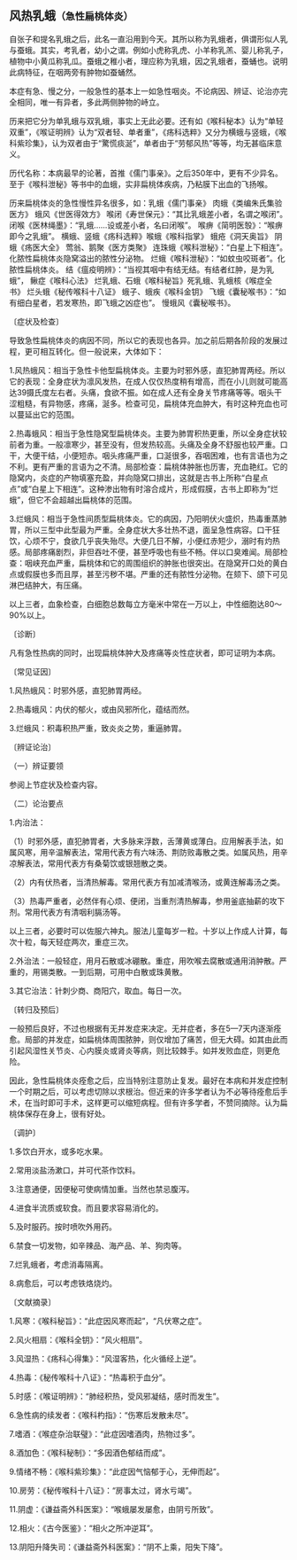## 风热乳蛾<small>（急性扁桃体炎）</small>

自张子和提名乳蛾之后，此名一直沿用到今天。其所以称为乳蛾者，俱谓形似人乳与蚕蛾。其实，考乳者，幼小之谓。例如小虎称乳虎、小羊称乳羔、婴儿称乳子，植物中小黄瓜称乳瓜。蚕蛾之稚小者，理应称为乳蛾，因之乳蛾者，蚕蛹也。说明此病特征，在咽两旁有肿物如蚕蛹然。

本症有急、慢之分，一般急性的基本上一如急性咽炎。不论病因、辨证、论治亦完全相同，唯一有异者，多此两侧肿物的峙立。

历来把它分为单乳蛾与双乳蛾，事实上无此必要。还有如《喉科秘本》认为“单轻双重”，《喉证明辨》认为“双者轻、单者重”，《疡科选粹》又分为横蛾与竖蛾，《喉科紫珍集》，认为双者由于“驚慌痰涎”，单者由于“劳郁风热”等等，均无甚临床意义。

历代名称：本病最早的论著，首推《儒门事亲》。之后350年中，更有不少异名。至于《喉科泄秘》等书中的血蛾，实非扁桃体疾病，乃粘膜下出血的飞扬喉。

历来扁桃体炎的急性慢性异名很多，如：乳蛾《儒门事亲》 肉蛾《类编朱氏集验医方》 蛾风《世医得效方》 喉闭《寿世保元》：“其比乳蛾差小者，名谓之喉闭”。 闭喉《医林绳墨》：“乳蛾……设或差小者，名曰闭喉”。 喉痹《简明医彀》：“喉痹即今之乳蛾”。 横蛾、竖蛾《疡科选粹》喉蛾《喉科指掌》 蛾疮《洞天奥旨》 阴蛾《疡医大全》 莺翁、鹅聚《医方类聚》 连珠蛾《喉科泄秘》：“白星上下相连”。化脓性扁桃体炎隐窝溢出的脓性分泌物。 烂蛾《喉科泄秘》：“如蚊虫咬斑者”。化脓性扁桃体炎。 结《瘟疫明辨》：“当视其咽中有结无结。有结者红肿，是为乳蛾”， 鳅症《喉科心法》 烂乳蛾、石蛾《喉科秘旨》死乳蛾、乳蛾核《喉症全书》 烂头蛾《秘传喉科十八证》 蛾子、蛾疾《喉科金钥》 飞蛾《囊秘喉书》：“如有细白星者，若发寒热，即飞蛾之凶症也”。 慢蛾风《囊秘喉书》。

〔症状及检查〕

导致急性扁桃体炎的病因不同，所以它的表现也各异。加之前后期各阶段的发展过程，更可相互转化。但一般说来，大体如下：

1.风热蛾风：相当于急性卡他型扁桃体炎。主要为时邪外感，直犯肺胃两经。所以它的表现：全身症状为凛风发热，在成人仅仅热度稍有增高，而在小儿则就可能高达39摄氏度左右者。头痛，食欲不振。如在成人还有全身关节疼痛等等。咽头干涩粗糙，有异物感，疼痛，涎多。检查可见，扁桃体充血肿大，有时这种充血也可以蔓延出它的范围。

2.热毒蛾风：相当于急性隐窝型扁桃体炎。主要为肺胃积热更重，所以全身症状较前者为重。一般凛寒少，甚至没有，但发热较高。头痛及全身不舒服也较严重。口干，大便干结，小便短赤。咽头疼痛严重，口涎很多，吞咽困难，也有言语也为之不利。更有严重的言语为之不清。局部检查：扁桃体肿胀也历害，充血艳红。它的隐窝内，炎症的产物填塞充盈，并向隐窝口排出，这就是古书上所称“白星点点”或“白星上下相连”。这种渗出物有时溶合成片，形成假膜，古书上即称为“烂蛾”，但它不会超越出扁桃体的范围。

3.烂蛾风：相当于急性间质型扁桃体炎。它的病因，乃阳明伏火盛炽，热毒重蒸肺胃，所以三型中此型最为严重。全身症状大多壮热不退，面呈急性病容。口干狂饮，心烦不宁，食欲几乎丧失殆尽。大便几日不解，小便红赤短少，溺时有灼热感。局部疼痛剧烈，非但吞吐不便，甚至呼吸也有些不畅。伴以口臭难闻。局部检查：咽峡充血严重，扁桃体和它的周围组织的肿胀也很突出。在隐窝开口处的黄白点或假膜也多而且厚，甚至污秽不堪。严重的还有脓性分泌物。在颏下、颌下可见淋巴结肿大，有压痛。

以上三者，血象检查，白细胞总数每立方毫米中常在一万以上，中性细胞达80〜90%以上。

〔诊断〕

凡有急性热病的同时，出现扁桃体肿大及疼痛等炎性症状者，即可证明为本病。

〔常见证因〕

1.风热蛾风：时邪外感，直犯肺胃两经。

2.热毒蛾风：内伏的郁火，或由风邪所化，蕴结而然。

3.烂蛾风：积毒积热严重，致炎炎之势，重逼肺胃。

〔辨证论治〕

（一）辨证要领

参阅上节症状及检查内容。

（二）论治要点

1.内治法：

（1）时邪外感，直犯肺胃者，大多脉来浮数，舌薄黄或薄白。应用解表手法，如属风寒，用辛温解表法，常用代表方有六味汤、荆防败毒散之类。如属风热，用辛凉解表法，常用代表方有桑菊饮或银翘散之类。

（2）内有伏热者，当清热解毒。常用代表方有加减清喉汤，或黄连解毒汤之类。

（3）热毒严重者，必然伴有心烦、便闭，当重剂清热解毒，参用釜底抽薪的攻下剂。常用代表方有清咽利膈汤等。

以上三者，必要时可以佐服六神丸。服法儿童每岁一粒。十岁以上作成人计算，每次十粒，每天轻症两次，重症三次。

2.外治法：一般轻症，用月石散或冰硼散。重症，用吹喉去腐散或通用消肿散。严重的，用锡类散。一到后期，可用中白散或珠黄散。

3.其它治法：针刺少商、商阳穴，取血。每日一次。

〔转归及预后〕

一般预后良好，不过也根据有无并发症来决定。无并症者，多在5—7天内逐渐痊愈。局部的并发症，如扁桃体周围脓肿，则仅增加了痛苦，但无大碍。如其由此而引起风湿性关节炎、心内膜炎或肾炎等病，则比较棘手。如并发败血症，则更危险。

因此，急性扁桃体炎痊愈之后，应当特别注意防止复发。最好在本病和并发症控制一个时期之后，可以考虑切除以求根治。但近来的许多学者认为不必等待痊愈后手术，在当时即可手术，这样更可以缩短病程。但有许多学者，不赞同摘除。认为扁桃体保存在身上，很有好处。

〔调护〕

1.多饮白开水，或多吃水果。

2.常用淡盐汤漱口，并可代茶作饮料。

3.注意通便，因便秘可使病情加重。当然也禁忌腹泻。

4.进食半流质或软食。而且要求容易消化的。

5.及时服药。按时喷吹外用药。

6.禁食一切发物，如辛辣品、海产品、羊、狗肉等。

7.烂乳蛾者，考虑消毒隔离。

8.病愈后，可以考虑铁烙烧灼。

〔文献摘录〕

1.风寒：《喉科秘旨》：“此症因风寒而起”，“凡伏寒之症”。

2.风火相扇：《喉科全钥》：“风火相扇”。

3.风湿热：《疡科心得集》：“风湿客热，化火循经上逆”。

4.热毒：《秘传喉科十八证》：“热毒积于血分”。

5.时感：《喉证明辨》：“肺经积热，受风邪凝结，感时而发生”。

6.急性病的续发者：《喉科杓指》：“伤寒后发散未尽”。

7.嗜酒：《喉症杂治联璧》：“此症因嗜酒肉，热物过多”。

8.酒加色：《喉科秘制》：“多因酒色郁结而成”。

9.情绪不畅：《喉科紫珍集》：“此症因气恼郁于心，无伸而起”。

10.房劳：《秘传喉科十八证》：“房事太过，肾水亏竭”。

11.阴虚：《谦益斋外科医案》：“喉蛾屡发屡愈，由阴亏所致”。

12.相火：《古今医鉴》：“相火之所冲逆耳”。

13.阴阳升降失司：《谦益斋外科医案》：“阴不上乘，阳失下降”。
